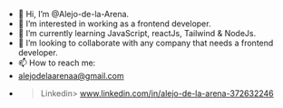 - 👋 Hi, I’m @Alejo-de-la-Arena.
- 👀 I’m interested in working as a frontend developer.
- 🌱 I’m currently learning JavaScript, reactJs, Tailwind & NodeJs.
- 💞️ I’m looking to collaborate with any company that needs a frontend developer.
- 📫 How to reach me:
- <mail> alejodelaarenaa@gmail.com </mail>
- >Linkedin> www.linkedin.com/in/alejo-de-la-arena-372632246 </linkedin>
